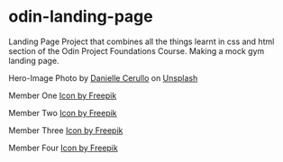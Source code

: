 # odin-landing-page

Landing Page Project that combines all the things learnt in css and html section of the Odin Project Foundations Course. Making a mock gym landing page.

Hero-Image 
Photo by <a href="https://unsplash.com/@dncerullo?utm_content=creditCopyText&utm_medium=referral&utm_source=unsplash">Danielle Cerullo</a> on <a href="https://unsplash.com/photos/woman-standing-surrounded-by-exercise-equipment-CQfNt66ttZM?utm_content=creditCopyText&utm_medium=referral&utm_source=unsplash">Unsplash</a>
  

Member One
<a href="https://www.freepik.com/icon/man_4140048#fromView=keyword&page=1&position=3&uuid=d1d72a66-9734-4842-9ac0-28ecf2d41355">Icon by Freepik</a>
  
Member Two
<a href="https://www.freepik.com/icon/girl_4140076#fromView=resource_detail&position=3">Icon by Freepik</a>

Member Three
<a href="https://www.freepik.com/icon/boy_4140072#fromView=resource_detail&position=7">Icon by Freepik</a>

Member Four
<a href="freepik.com/icon/girl_4140069#fromView=resource_detail&position=9">Icon by Freepik</a>
